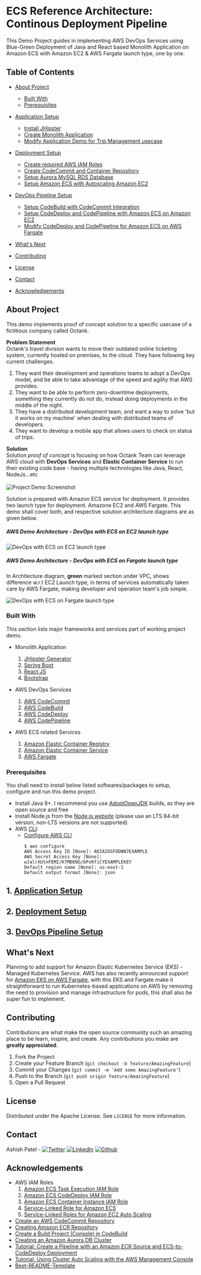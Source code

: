 # ECS Reference Architecture: Continous Deployment Pipeline

This Demo Project guides in implementing AWS DevOps Services using Blue-Green Deployment of Java and React based Monolith Application on Amazon ECS with Amazon EC2 & AWS Fargate launch type, one by one.

<!-- TABLE OF CONTENTS -->
## Table of Contents

* [About Project](#about-project)
  * [Built With](#built-with)
  * [Prerequisites](#prerequisites)
* [Application Setup](appsetup.md#application-setup)
  * [Install JHipster](appsetup.md#install-jhipster)
  * [Create Monolith Application](appsetup.md#create-monolith-application)
  * [Modify Application Demo for Trip Management usecase](appsetup.md#modify-application-demo-for-trip-management-usecase)
* [Deployment Setup](deploysetup.md#deployment-setup)
  * [Create required AWS IAM Roles](deploysetup.md#create-required-aws-iam-roles)
  * [Create CodeCommit and Container Repository](deploysetup.md#create-codecommit-and-container-repository)
  * [Setup Aurora MySQL RDS Database](deploysetup.md#setup-aurora-mysql-rds-database)
  * [Setup Amazon ECS with Autoscaling Amazon EC2](deploysetup.md#setup-amazon-ecs-with-autoscaling-amazon-ec2)
* [DevOps Pipeline Setup](devopssetup.md#devops-pipeline-setup)
  * [Setup CodeBuild with CodeCommit Integration](devopssetup.md#setup-codebuild-with-codecommit-integration)
  * [Setup CodeDeploy and CodePipeline with Amazon ECS on Amazon EC2](devopssetup.md#setup-codedeploy-and-codepipeline-with-amazon-ecs-on-amazon-ec2)
  * [Modify CodeDeploy and CodePipeline for Amazon ECS on AWS Fargate](devopssetup.md#modify-codedeploy-and-codepipeline-for-amazon-ecs-on-aws-fargate)

* [What's Next](#whats-next)
* [Contributing](#contributing)
* [License](#license)
* [Contact](#contact)
* [Acknowledgements](#acknowledgements)

<!-- ABOUT Project -->
## About Project

This demo implements proof of concept solution to a specific usecase of a fictitious company called Octank. 

**Problem Statement**\
Octank's travel division wants to move their outdated online ticketing system, currently hosted on premises, to the cloud. They have following key current challenges.

1. They want their development and operations teams to adopt a DevOps model, and be able to take advantage of the speed and agility that AWS provides.
2. They want to be able to perform zero-downtime deployments, something they currently do not do, instead doing deployments in the middle of the night.
3. They have a distributed development team, and want a way to solve 'but it works on my machine' when dealing with distributed teams of developers.
4. They want to develop a mobile app that allows users to check on status of trips.

**Solution**\
Solution *proof of concept* is focusing on how Octank Team can leverage AWS cloud with **DevOps Services** and **Elastic Container Service** to run their existing code base - having multiple technologies like Java, React, NodeJs...etc\
\
![Project Demo Screenshot](images/project-demo-screenshot.png)

Solution is prepared with Amazon ECS service for deployment. It provides two launch type for deployment. Amazone EC2 and AWS Fargate. This demo shall cover both, and respective solution architecture diagrams are as given below.

##### AWS Demo Architecture - DevOps with ECS on EC2 launch type

![DevOps with ECS on EC2 launch type](images/prj-architecture-ecs-ec2.png)

##### AWS Demo Architecture - DevOps with ECS on Fargate launch type

In Architecture diagram, **green** marked section under VPC, shows difference w.r.t EC2 Launch type, in terms of services automatically taken care by AWS Fargate, making developer and operation team's job simple.

![DevOps with ECS on Fargate launch type](images/prj-architecture-ecs-fargate.png)

### Built With
This section lists major frameworks and services part of working project demo.

* Monolith Application
    1. [JHipster Generator](https://www.jhipster.tech/)
    2. [Spring Boot](https://spring.io/projects/spring-boot)
    3. [React JS](https://reactjs.org/)
    4. [Bootstrap](https://getbootstrap.com/)
* AWS DevOps Services
    1. [AWS CodeCommit](https://aws.amazon.com/codecommit/)
    2. [AWS CodeBuild](https://aws.amazon.com/codebuild/)
    3. [AWS CodeDeploy](https://aws.amazon.com/codedeploy/)
    4. [AWS CodePipeline](https://aws.amazon.com/codepipeline/)

* AWS ECS related Services
    1. [Amazon Elastic Container Registry](https://aws.amazon.com/ecr/)
    2. [Amazon Elastic Container Service](https://aws.amazon.com/ecs/)
    3. [AWS Fargate](https://aws.amazon.com/fargate/)


### Prerequisites

You shall need to install below listed softwares/packages to setup, configure and run this demo project.

* Install Java 8+. I recommend you use [AdoptOpenJDK](https://openjdk.java.net/install/) builds, as they are open source and free
* Install Node.js from the [Node.js website](https://nodejs.org/en/download/) (please use an LTS 64-bit version, non-LTS versions are not supported)
* AWS [CLI](https://aws.amazon.com/cli/):  
    * [Configure AWS CLI](<https://docs.aws.amazon.com/cli/latest/userguide/cli-chap-configure.html>
    )
        ```
        $ aws configure
        AWS Access Key ID [None]: AKIAIOSFODNN7EXAMPLE
        AWS Secret Access Key [None]: wJalrXUtnFEMI/K7MDENG/bPxRfiCYEXAMPLEKEY
        Default region name [None]: us-east-1
        Default output format [None]: json
        ```

## 1. [Application Setup](appsetup.md#application-setup)
 
## 2. [Deployment Setup](deploysetup.md#deployment-setup)
 
## 3. [DevOps Pipeline Setup](devopssetup.md#devops-pipeline-setup)

<!-- What's Next -->
## What's Next

Planning to add support for Amazon Elastic Kubernetes Service (EKS) - Managed Kubernetes Service. AWS has also recently announced support for [Amazon EKS on AWS Fargate](https://aws.amazon.com/blogs/aws/amazon-eks-on-aws-fargate-now-generally-available/), with this EKS and Fargate make it straightforward to run Kubernetes-based applications on AWS by removing the need to provision and manage infrastructure for pods, this shall also be super fun to implement.

<!-- CONTRIBUTING -->
## Contributing

Contributions are what make the open source community such an amazing place to be learn, inspire, and create. Any contributions you make are **greatly appreciated**.

1. Fork the Project
2. Create your Feature Branch (`git checkout -b feature/AmazingFeature`)
3. Commit your Changes (`git commit -m 'Add some AmazingFeature'`)
4. Push to the Branch (`git push origin feature/AmazingFeature`)
5. Open a Pull Request


<!-- LICENSE -->
## License

Distributed under the Apache License. See `LICENSE` for more information.

<!-- CONTACT -->
## Contact

Ashish Patel - 
[![Twitter][twitter-shield]][twitter-url]
[![LinkedIn][linkedin-shield]][linkedin-url]
[![Github][github-shield]][github-url]

## Acknowledgements

* AWS IAM Roles
    1. [Amazon ECS Task Execution IAM Role](https://docs.aws.amazon.com/AmazonECS/latest/developerguide/task_execution_IAM_role.html)
    2. [Amazon ECS CodeDeploy IAM Role](https://docs.aws.amazon.com/AmazonECS/latest/developerguide/codedeploy_IAM_role.html)
    3. [Amazon ECS Container Instance IAM Role](https://docs.aws.amazon.com/AmazonECS/latest/developerguide/instance_IAM_role.html)
    4. [Service-Linked Role for Amazon ECS](https://docs.aws.amazon.com/AmazonECS/latest/developerguide/using-service-linked-roles.html)
    5. [Service-Linked Roles for Amazon EC2 Auto Scaling](https://docs.aws.amazon.com/autoscaling/ec2/userguide/autoscaling-service-linked-role.html)
* [Create an AWS CodeCommit Repository](https://docs.aws.amazon.com/codecommit/latest/userguide/how-to-create-repository.html)
* [Creating Amazon ECR Repository](https://docs.aws.amazon.com/AmazonECR/latest/userguide/repository-create.html)
* [Create a Build Project (Console) in CodeBuild](https://docs.aws.amazon.com/codebuild/latest/userguide/create-project.html#create-project-console)
* [Creating an Amazon Aurora DB Cluster](https://docs.aws.amazon.com/AmazonRDS/latest/AuroraUserGuide/Aurora.CreateInstance.html)
* [Tutorial: Create a Pipeline with an Amazon ECR Source and ECS-to-CodeDeploy Deployment](https://docs.aws.amazon.com/codepipeline/latest/userguide/tutorials-ecs-ecr-codedeploy.html)
* [Tutorial: Using Cluster Auto Scaling with the AWS Management Console](https://docs.aws.amazon.com/AmazonECS/latest/developerguide/tutorial-cluster-auto-scaling-console.html)
* [Best-README-Template](https://github.com/othneildrew/Best-README-Template)

<!-- MARKDOWN LINKS & IMAGES -->
[awsdevopsecs-github-url]: https://github.com/ashishkp/awsdevopsecs
[linkedin-shield]: https://img.shields.io/badge/-LinkedIn-black.svg?style=flat-square&logo=linkedin&colorB=555
[linkedin-url]: https://www.linkedin.com/in/ashishkp
[twitter-shield]: https://img.shields.io/twitter/url/https/shields.io.svg?style=social
[twitter-url]: https://twitter.com/ashishkp4u
[github-shield]: https://img.shields.io/github/followers/ashishkp.svg?style=social
[github-url]: https://github.com/ashishkp